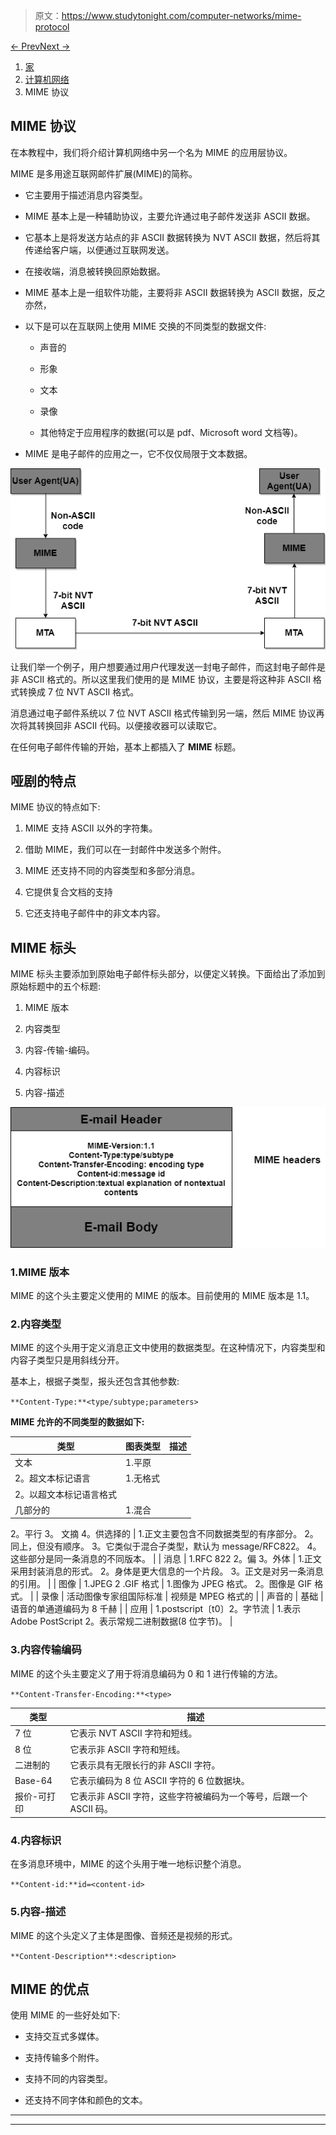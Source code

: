 > 原文：<https://www.studytonight.com/computer-networks/mime-protocol>

[← Prev](/computer-networks/electronic-mail "Electronic Mail")[Next →](/computer-networks/world-wide-web "World Wide Web")

<nav aria-label="breadcrumb">

1.  [家](/)
2.  [计算机网络](/computer-networks)
3.  MIME 协议

</nav>

<article>

# MIME 协议

在本教程中，我们将介绍计算机网络中另一个名为 MIME 的应用层协议。

MIME 是多用途互联网邮件扩展(MIME)的简称。

*   它主要用于描述消息内容类型。

*   MIME 基本上是一种辅助协议，主要允许通过电子邮件发送非 ASCII 数据。

*   它基本上是将发送方站点的非 ASCII 数据转换为 NVT ASCII 数据，然后将其传递给客户端，以便通过互联网发送。

*   在接收端，消息被转换回原始数据。

*   MIME 基本上是一组软件功能，主要将非 ASCII 数据转换为 ASCII 数据，反之亦然，

*   以下是可以在互联网上使用 MIME 交换的不同类型的数据文件:

    *   声音的

    *   形象

    *   文本

    *   录像

    *   其他特定于应用程序的数据(可以是 pdf、Microsoft word 文档等)。

*   MIME 是电子邮件的应用之一，它不仅仅局限于文本数据。

![](img/40c76606a4b1790805e1e33236fb80aa.png)

让我们举一个例子，用户想要通过用户代理发送一封电子邮件，而这封电子邮件是非 ASCII 格式的。所以这里我们使用的是 MIME 协议，主要是将这种非 ASCII 格式转换成 7 位 NVT ASCII 格式。

消息通过电子邮件系统以 7 位 NVT ASCII 格式传输到另一端，然后 MIME 协议再次将其转换回非 ASCII 代码。以便接收器可以读取它。

在任何电子邮件传输的开始，基本上都插入了 **MIME** 标题。

## 哑剧的特点

MIME 协议的特点如下:

1.  MIME 支持 ASCII 以外的字符集。

2.  借助 MIME，我们可以在一封邮件中发送多个附件。

3.  MIME 还支持不同的内容类型和多部分消息。

4.  它提供复合文档的支持

5.  它还支持电子邮件中的非文本内容。

## MIME 标头

MIME 标头主要添加到原始电子邮件标头部分，以便定义转换。下面给出了添加到原始标题中的五个标题:

1.  MIME 版本

2.  内容类型

3.  内容-传输-编码。

4.  内容标识

5.  内容-描述

![](img/95433432dd05b021b6de21a14c95a3d4.png)

### 1.MIME 版本

MIME 的这个头主要定义使用的 MIME 的版本。目前使用的 MIME 版本是 1.1。

### 2.内容类型

MIME 的这个头用于定义消息正文中使用的数据类型。在这种情况下，内容类型和内容子类型只是用斜线分开。

基本上，根据子类型，报头还包含其他参数:

`**Content-Type:**<type/subtype;parameters>`

**MIME 允许的不同类型的数据如下:**

| 类型 | 图表类型 | 描述 |
| --- | --- | --- |
| 文本 | 1.平原
2。超文本标记语言 | 1.无格式
2。以超文本标记语言格式 |
| 几部分的 | 1.混合
2。平行
3。
文摘 4。供选择的 | 1.正文主要包含不同数据类型的有序部分。
2。同上，但没有顺序。
3。它类似于混合子类型，默认为 message/RFC822。
4。这些部分是同一条消息的不同版本。 |
| 消息 | 1.RFC 822
2。偏
3。外体 | 1.正文采用封装消息的形式。
2。身体是更大信息的一个片段。
3。正文是对另一条消息的引用。 |
| 图像 | 1.JPEG
2 .GIF 格式 | 1.图像为 JPEG 格式。
2。图像是 GIF 格式。 |
| 录像 | 活动图像专家组国际标准 | 视频是 MPEG 格式的 |
| 声音的 | 基础 | 语音的单通道编码为 8 千赫 |
| 应用 | 1.postscript〔t0〕2。字节流 | 1.表示 Adobe PostScript
2。表示常规二进制数据(8 位字节)。 |

### 3.内容传输编码

MIME 的这个头主要定义了用于将消息编码为 0 和 1 进行传输的方法。

`**Content-Transfer-Encoding:**<type>`

| 类型 | 描述 |
| --- | --- |
| 7 位 | 它表示 NVT ASCII 字符和短线。 |
| 8 位 | 它表示非 ASCII 字符和短线。 |
| 二进制的 | 它表示具有无限长行的非 ASCII 字符。 |
| Base-64 | 它表示编码为 8 位 ASCII 字符的 6 位数据块。 |
| 报价-可打印 | 它表示非 ASCII 字符，这些字符被编码为一个等号，后跟一个 ASCII 码。 |

### 4.内容标识

在多消息环境中，MIME 的这个头用于唯一地标识整个消息。

`**Content-id:**id=<content-id>`

### 5.内容-描述

MIME 的这个头定义了主体是图像、音频还是视频的形式。

`**Content-Description**:<description>`

## MIME 的优点

使用 MIME 的一些好处如下:

*   支持交互式多媒体。

*   支持传输多个附件。

*   支持不同的内容类型。

*   还支持不同字体和颜色的文本。

</article>

* * *

* * *